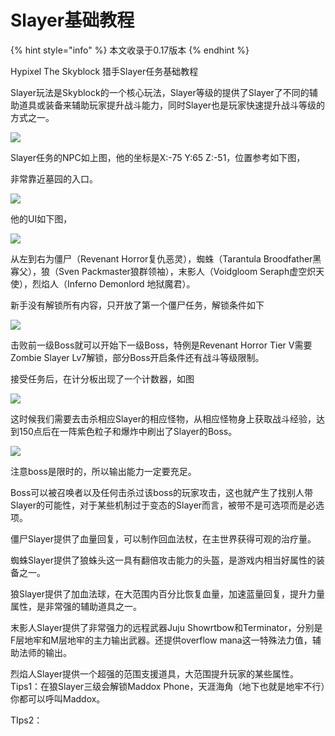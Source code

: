 # Slayer基础教程

{% hint style="info" %}
本文收录于0.17版本
{% endhint %}

Hypixel The Skyblock 猎手Slayer任务基础教程

Slayer玩法是Skyblock的一个核心玩法，Slayer等级的提供了Slayer了不同的辅助道具或装备来辅助玩家提升战斗能力，同时Slayer也是玩家快速提升战斗等级的方式之一。

![](<../.gitbook/assets/0 (3)>)

Slayer任务的NPC如上图，他的坐标是X:-75 Y:65 Z:-51，位置参考如下图，

非常靠近墓园的入口。

![](<../.gitbook/assets/1 (1)>)

他的UI如下图，

![](../.gitbook/assets/2)

从左到右为僵尸（Revenant Horror复仇恶灵），蜘蛛（Tarantula Broodfather黑寡父），狼（Sven Packmaster狼群领袖），末影人（Voidgloom Seraph虚空炽天使），烈焰人（Inferno Demonlord 地狱魔君）。

新手没有解锁所有内容，只开放了第一个僵尸任务，解锁条件如下

![](../.gitbook/assets/3)

击败前一级Boss就可以开始下一级Boss，特例是Revenant Horror Tier V需要Zombie Slayer Lv7解锁，部分Boss开启条件还有战斗等级限制。

接受任务后，在计分板出现了一个计数器，如图

![](../.gitbook/assets/4)

这时候我们需要去击杀相应Slayer的相应怪物，从相应怪物身上获取战斗经验，达到150点后在一阵紫色粒子和爆炸中刷出了Slayer的Boss。

![](<../.gitbook/assets/5 (1)>)

注意boss是限时的，所以输出能力一定要充足。

Boss可以被召唤者以及任何击杀过该boss的玩家攻击，这也就产生了找别人带Slayer的可能性，对于某些机制过于变态的Slayer而言，被带不是可选项而是必选项。

僵尸Slayer提供了血量回复，可以制作回血法杖，在主世界获得可观的治疗量。

蜘蛛Slayer提供了狼蛛头这一具有翻倍攻击能力的头盔，是游戏内相当好属性的装备之一。

狼Slayer提供了加血法球，在大范围内百分比恢复血量，加速蓝量回复，提升力量属性，是非常强的辅助道具之一。

末影人Slayer提供了非常强力的远程武器Juju Showrtbow和Terminator，分别是F层地牢和M层地牢的主力输出武器。还提供overflow mana这一特殊法力值，辅助法师的输出。

烈焰人Slayer提供一个超强的范围支援道具，大范围提升玩家的某些属性。\
Tips1：在狼Slayer三级会解锁Maddox Phone，天涯海角（地下也就是地牢不行）你都可以呼叫Maddox。

TIps2：
